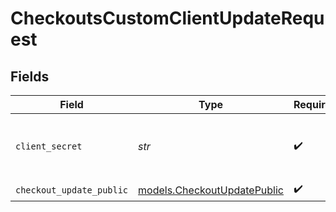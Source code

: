 # CheckoutsCustomClientUpdateRequest


## Fields

| Field                                                            | Type                                                             | Required                                                         | Description                                                      |
| ---------------------------------------------------------------- | ---------------------------------------------------------------- | ---------------------------------------------------------------- | ---------------------------------------------------------------- |
| `client_secret`                                                  | *str*                                                            | :heavy_check_mark:                                               | The checkout session client secret.                              |
| `checkout_update_public`                                         | [models.CheckoutUpdatePublic](../models/checkoutupdatepublic.md) | :heavy_check_mark:                                               | N/A                                                              |